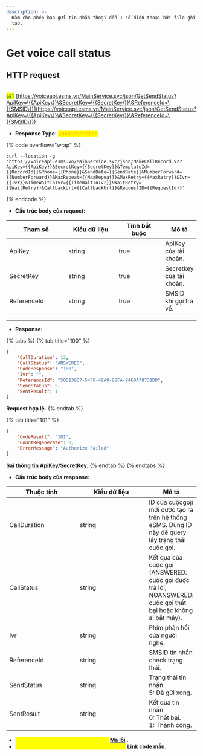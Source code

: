 ```yaml
---
description: >-
  Hàm cho phép bạn gửi tin nhắn thoại đến 1 số điện thoại bởi file ghi âm đã
  tạo.
---
```


# Get voice call status

## HTTP request

\
<mark style="color:green;">**`GET`**</mark> [https://voiceapi.esms.vn/MainService.svc/json/GetSendStatus?ApiKey=\{{ApiKey\}}\&SecretKey=\{{SecretKey\}}\&ReferenceId=\{{SMSID\}}](https://voiceapi.esms.vn/MainService.svc/json/GetSendStatus?ApiKey=\{{ApiKey\}}\&SecretKey=\{{SecretKey\}}\&ReferenceId=\{{SMSID\}})

* **Response Type:** <mark style="color:orange;">application/json</mark>

{% code overflow="wrap" %}
```
curl --location -g 'https://voiceapi.esms.vn/MainService.svc/json/MakeCallRecord_V2?ApiKey={{ApiKey}}&SecretKey={{SecretKey}}&TemplateId={{RecordId}}&Phone={{Phone}}&SendDate={{SendDate}}&NumberForward={{NumberForward}}&MaxRepeat={{MaxRepeat}}&MaxRetry={{MaxRetry}}&Ivr={{Ivr}}&TimeWaitToIvr={{TimeWaitToIvr}}&WaitRetry={{WaitRetry}}&CallbackUrl={{CallbackUrl}}&RequestID={{RequestId}}'
```
{% endcode %}

* **Cấu trúc body của request:**

<table><thead><tr><th width="157">Tham số</th><th width="141">Kiểu dữ liệu</th><th width="129" data-type="checkbox">Tính bắt buộc</th><th>Mô tả</th></tr></thead><tbody><tr><td>ApiKey</td><td>string</td><td>true</td><td>ApiKey của tài khoản.</td></tr><tr><td>SecretKey</td><td>string</td><td>true</td><td>Secretkey của tài khoản.</td></tr><tr><td>ReferenceId</td><td>string</td><td>true</td><td>SMSID khi gọi trả về.</td></tr></tbody></table>

***

* **Response:**

{% tabs %}
{% tab title="100" %}
```json
{
    "CallDuration": 13,
    "CallStatus": "ANSWERED",
    "CodeResponse": "100",
    "Ivr": "",
    "ReferenceId": "505139D7-54F8-48A9-88FA-9460A78731DD",
    "SendStatus": 5,
    "SentResult": 1
}
```

**Request hợp lệ.**
{% endtab %}

{% tab title="101" %}
```json
{
    "CodeResult": "101",
    "CountRegenerate": 0,
    "ErrorMessage": "Authorize Failed"
}
```

**Sai thông tin ApiKey/SecretKey.**
{% endtab %}
{% endtabs %}

* **Cấu trúc body của response:**

<table><thead><tr><th width="193">Thuộc tính</th><th width="203">Kiểu dữ liệu</th><th>Mô tả</th></tr></thead><tbody><tr><td>CallDuration</td><td>string</td><td>ID của cuộcgoji mới được tạo ra trên hệ thống eSMS. Dùng ID này để query lấy trạng thái cuộc gọi.</td></tr><tr><td>CallStatus</td><td>string</td><td>Kết quả của cuộc gọi (ANSWERED: cuộc gọi được trả lời, NOANSWERED: cuộc gọi thất bại hoặc không ai bắt máy).</td></tr><tr><td>Ivr</td><td>string</td><td>Phím phản hồi của người nghe.</td></tr><tr><td>ReferenceId</td><td>string</td><td>SMSID tin nhắn check trạng thái.</td></tr><tr><td>SendStatus</td><td>string</td><td>Trạng thái tin nhắn<br>5: Đã gửi xong.</td></tr><tr><td>SentResult</td><td>string</td><td>Kết quả tin nhắn<br>0: Thất bại.<br>1: Thành công.</td></tr></tbody></table>

* _<mark style="color:yellow;">**Thông tin chi tiết mã lỗi xem ở bảng:**</mark>_ [**Mã lỗi**](../table-of-error-codes.md) **.**
* _<mark style="color:yellow;">**Lấy code mẫu các ngôn ngữ trên Postman:**</mark>_ [**Link code mẫu**](https://samplefordevelopers.esms.vn/#92d7042b-06f1-41c4-85f8-91a1d976944d)**.**

